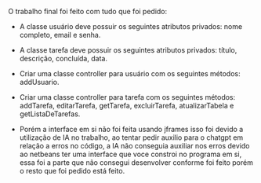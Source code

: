 O trabalho final foi feito com tudo que foi pedido: 

- A classe usuário deve possuir os seguintes atributos privados: nome completo, email e senha.

- A classe tarefa deve possuir os seguintes atributos privados:  título, descrição, concluída, data.

- Criar uma classe controller para usuário com os seguintes métodos: addUsuario.

- Criar uma classe controller para tarefa com os seguintes métodos: addTarefa, editarTarefa, getTarefa, excluirTarefa, atualizarTabela e getListaDeTarefas.

- Porém a interface em si não foi feita usando jframes isso foi devido a utilização de IA no trabalho, ao tentar pedir auxilio para o chatgpt em relação a erros no código, a IA não conseguia auxiliar nos erros devido ao netbeans ter uma interface que voce constroi no programa em si, essa foi a parte que não consegui desenvolver conforme foi feito porém o resto que foi pedido está feito.
